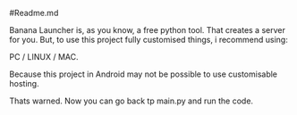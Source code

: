 #Readme.md


Banana Launcher is, as you know, a
free python tool. That creates a server for you.
But, to use this project fully customised things, i recommend using:

PC / LINUX / MAC.

Because this project in Android may not be possible to use customisable hosting.

Thats warned. Now you can go back tp main.py and run the code.
